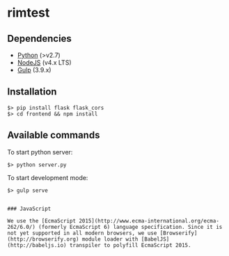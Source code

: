 # rimtest

## Dependencies

* [Python](https://www.continuum.io/downloads) (>v2.7)
* [NodeJS](https://nodejs.org) (v4.x LTS)
* [Gulp](http://gulpjs.com) (3.9.x)

## Installation

```shell
$> pip install flask flask_cors
$> cd frontend && npm install
```

## Available commands

To start python server:

```shell
$> python server.py
```


To start development mode:

```shell
$> gulp serve
```

```

### JavaScript

We use the [EcmaScript 2015](http://www.ecma-international.org/ecma-262/6.0/) (formerly EcmaScript 6) language specification. Since it is not yet supported in all modern browsers, we use [Browserify](http://browserify.org) module loader with [BabelJS](http://babeljs.io) transpiler to polyfill EcmaScript 2015.
